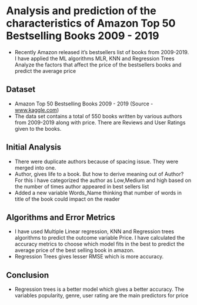 # Analysis and prediction of the characteristics of Amazon Top 50 Bestselling Books 2009 - 2019 
- Recently Amazon released it’s bestsellers list of books from 2009-2019. I have applied the ML algorithms MLR, KNN and Regression Trees Analyze the factors that affect the price of the bestsellers books and predict the average price
## Dataset
- Amazon Top 50 Bestselling Books 2009 - 2019 (Source - www.kaggle.com)
- The data set contains a total of 550 books written by various authors from 2009-2019 along with price. There are Reviews and User Ratings given to the books. 
## Initial Analysis
- There were duplicate authors because of spacing issue. They were merged into one.
- Author, gives life to a book. But how to derive meaning out of Author? For this i have categorized the author as Low,Medium and high based on the number of times author appeared in best sellers list
- Added a new variable Words_Name thinking that number of words in title of the book could impact on the reader
## Algorithms and Error Metrics
- I have used Multiple Linear regression, KNN and Regression trees algorithms to predict the outcome variable Price. I have calculated the accuracy metrics to choose which model fits in the best to predict the average price of the best selling book in amazon.
- Regression Trees gives lesser RMSE which is more accuracy.
## Conclusion
- Regression trees is a better model which gives a better accuracy. The variables popularity, genre, user rating are the main predictors for price



